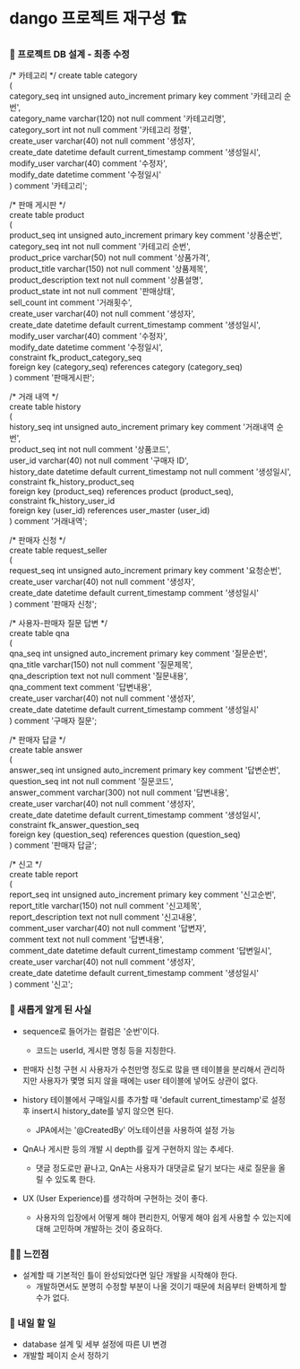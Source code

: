 # dango 프로젝트 재구성 🏗️

### 🚩 프로젝트 DB 설계 - 최종 수정

/* 카테고리 */
create table category  
(  
	category_seq	int 		unsigned auto_increment primary key comment '카테고리 순번',  
	category_name	varchar(120) not null comment '카테고리명',  
	category_sort	int			not null comment '카테고리 정렬',  
    create_user		varchar(40)	not null comment '생성자',  
    create_date		datetime 	default current_timestamp comment '생성일시',  
    modify_user		varchar(40) comment '수정자',  
    modify_date		datetime comment '수정일시'  
) comment '카테고리';  
   
/* 판매 게시판 */  
create table product  
(  
	product_seq			int 		 unsigned auto_increment primary key comment '상품순번',  
	category_seq		int 		 not null comment '카테고리 순번',  
	product_price		varchar(50)  not null comment '상품가격',  
	product_title		varchar(150) not null comment '상품제목',  
	product_description text 		 not null comment '상품설명',  
	product_state		int 		 not null comment '판매상태',  
	sell_count			int comment '거래횟수',  
	create_user			varchar(40)  not null comment '생성자',  
    create_date			datetime 	 default current_timestamp comment '생성일시',  
    modify_user			varchar(40) comment '수정자',  
    modify_date			datetime comment '수정일시',  
	constraint fk_product_category_seq   
		foreign key (category_seq) references category (category_seq)  
) comment '판매게시판';  

/* 거래 내역 */  
create table history  
(  
	history_seq		int 		 unsigned auto_increment primary key comment '거래내역 순번',  
	product_seq		int 		 not null comment '상품코드',  
	user_id			varchar(40)  not null comment '구매자 ID',  
	history_date	datetime	 default current_timestamp not null comment '생성일시',  
	constraint fk_history_product_seq   
		foreign key (product_seq) references product (product_seq),  
	constraint fk_history_user_id   
		foreign key (user_id) references user_master (user_id)  
) comment '거래내역';  

/* 판매자 신청 */  
create table request_seller  
(  
	request_seq		int 		 unsigned auto_increment primary key comment '요청순번',  
	create_user 	varchar(40)  not null comment '생성자',  
    create_date 	datetime 	 default current_timestamp comment '생성일시'  
) comment '판매자 신청';  

/* 사용자-판매자 질문 답변 */  
create table qna  
(  
	qna_seq 		 	 int 		  unsigned auto_increment primary key comment '질문순번',  
	qna_title  	 		 varchar(150) not null comment '질문제목',  
	qna_description 	 text		  not null comment '질문내용',  
	qna_comment			 text		  		   comment '답변내용',  
	create_user 		 varchar(40)  not null comment '생성자',  
    create_date 		 datetime 	  default current_timestamp comment '생성일시'  
) comment '구매자 질문';  

/* 판매자 답글 */  
create table answer  
(  
	answer_seq	    int 		 unsigned auto_increment primary key comment '답변순번',  
	question_seq	int 		 not null comment '질문코드',  
	answer_comment  varchar(300) not null comment '답변내용',  
	create_user		varchar(40)	 not null comment '생성자',  
	create_date		datetime	 default current_timestamp comment '생성일시',  
	constraint fk_answer_question_seq   
		foreign key (question_seq) references question (question_seq)  
) comment '판매자 답글';  

/* 신고 */  
create table report  
(  
	report_seq			int 		 unsigned auto_increment primary key comment '신고순번',  
	report_title 		varchar(150) not null comment '신고제목',  
	report_description  text 		 not null comment '신고내용',  
	comment_user 		varchar(40)  not null comment '답변자',  
	comment 			text 		 not null comment '답변내용',  
	comment_date		datetime	 default current_timestamp comment '답변일시',  
	create_user 		varchar(40)  not null comment '생성자',  
    create_date 		datetime 	 default current_timestamp comment '생성일시'  
) comment '신고';  
  

### 🚸 새롭게 알게 된 사실
* sequence로 들어가는 컬럼은 '순번'이다.
  * 코드는 userId, 게시판 명칭 등을 지칭한다.
 
* 판매자 신청 구현 시 사용자가 수천만명 정도로 많을 땐 테이블을 분리해서 관리하지만 사용자가 몇명 되지 않을 때에는 user 테이블에 넣어도 상관이 없다.

* history 테이블에서 구매일시를 추가할 때 'default current_timestamp'로 설정 후 insert시 history_date를 넣지 않으면 된다.
  * JPA에서는 '@CreatedBy' 어노테이션을 사용하여 설정 가능
    
* QnA나 게시판 등의 개발 시 depth를 깊게 구현하지 않는 추세다.
  * 댓글 정도로만 끝나고, QnA는 사용자가 대댓글로 달기 보다는 새로 질문을 올릴 수 있도록 한다.
 
* UX (User Experience)를 생각하며 구현하는 것이 좋다.
  * 사용자의 입장에서 어떻게 해야 편리한지, 어떻게 해야 쉽게 사용할 수 있는지에 대해 고민하며 개발하는 것이 중요하다.
 
### 🧑‍💻 느낀점
* 설계할 때 기본적인 틀이 완성되었다면 일단 개발을 시작해야 한다.
  * 개발하면서도 분명히 수정할 부분이 나올 것이기 때문에 처음부터 완벽하게 할 수가 없다.

### 🚧 내일 할 일
* database 설계 및 세부 설정에 따른 UI 변경
* 개발할 페이지 순서 정하기 
